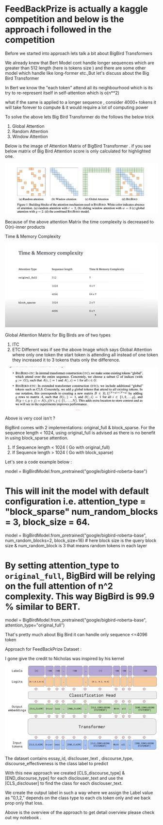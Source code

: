 # FeedBackPrize is actually a kaggle competition and below is the approach i followed in the competition 

Before we started into approach lets talk a bit about BigBird Transformers 

We already knew that Bert Model cont handle longer sequences which are greater than 512 length (here is tokens size ) and there are some other model which handle like long-former etc.,But let's discuss about the Big Bird Transformer

In Bert we know the "each token" attend all its neighbourhood which is its try to re-represent itself in self-attention which is o(n**2)

what if the same is applied to a longer sequence , consider 4000+ tokens it will take forever to compute & it would require a lot of computing power 
 
To solve the above lets Big Bird Transformer do the follows the below trick 

1) Global Attention 
2) Random Attention 
3) Window Attention

Below is the image of Attention Matrix of BigBird Transformer . if you see below matrix of Big Bird Attention score is only calculated for highlighted one.

![img.png](img.png)

Because of the above attention Matrix the time complexity is decreased to  O(n)-inner products

Time & Memory Complexity 

![img_1.png](img_1.png)


Global Attention Matrix for Big Birds are of two types 

1) ITC 
2) ETC 
Different was if see the above Image which says Global Attention where only one token the start token is attending all instead of one token they increased it to 3 tokens 
thats only the difference.


![img_2.png](img_2.png)


Above is very cool isn't ?

BigBird comes with 2 implementations: original_full & block_sparse. For the sequence length < 1024, using original_full is advised as there is no benefit in using block_sparse attention.

1) If Sequence length  < 1024 ( Go with original_full)
2) If Sequence length > 1024 ( Go with block_sparse)


Let's see a code example below :


model = BigBirdModel.from_pretrained("google/bigbird-roberta-base")
# This will init the model with default configuration i.e. attention_type = "block_sparse" num_random_blocks = 3, block_size = 64.
model = BigBirdModel.from_pretrained("google/bigbird-roberta-base", num_random_blocks=2, block_size=16) # here block size is the query block size & num_random_block is 3 that means random tokens in each layer 

# By setting attention_type to `original_full`, BigBird will be relying on the full attention of n^2 complexity. This way BigBird is 99.9 % similar to BERT.
model = BigBirdModel.from_pretrained("google/bigbird-roberta-base", attention_type="original_full")

That's pretty much about Big Bird it can handle only sequence <=4096 token

Approach for FeedBackPrize Dataset :

I gone give the credit to Nicholas was inspired by his kernel

![img_3.png](img_3.png)


The dataset contains essay_id,  disclouser_text , discourse_type, discourse_effectiveness is the class label to predict 

With this new approach we created [CLS_discourse_type] & [END_discourse_type] for each disclouser_text and use the [CLS_disclouser] to find the class for each  disclouser_text.

We create the output label in such a way where we assign the Label value as "0,1,2," depends on the class type to each cls token only and we back prop only that loss.

Above is the overview of the approach to get detail overview please check out my notebook .




